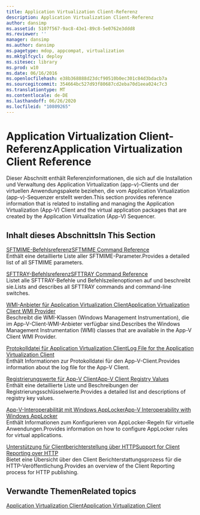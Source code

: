 ```yaml
---
title: Application Virtualization Client-Referenz
description: Application Virtualization Client-Referenz
author: dansimp
ms.assetid: 5107f567-9ac8-43e1-89c8-5e0762e3ddd8
ms.reviewer: ''
manager: dansimp
ms.author: dansimp
ms.pagetype: mdop, appcompat, virtualization
ms.mktglfcycl: deploy
ms.sitesec: library
ms.prod: w10
ms.date: 06/16/2016
ms.openlocfilehash: e38b368888d23dcf90510b0ec301c84d3bdacb7a
ms.sourcegitcommit: 354664bc527d93f80687cd2eba70d1eea024c7c3
ms.translationtype: MT
ms.contentlocale: de-DE
ms.lasthandoff: 06/26/2020
ms.locfileid: "10809265"
---
```

# <span data-ttu-id="19e92-103">Application Virtualization Client-Referenz</span><span class="sxs-lookup"><span data-stu-id="19e92-103">Application Virtualization Client Reference</span></span>


<span data-ttu-id="19e92-104">Dieser Abschnitt enthält Referenzinformationen, die sich auf die Installation und Verwaltung des Application Virtualization (app-v)-Clients und der virtuellen Anwendungspakete beziehen, die vom Application Virtualization (app-v)-Sequenzer erstellt werden.</span><span class="sxs-lookup"><span data-stu-id="19e92-104">This section provides reference information that is related to installing and managing the Application Virtualization (App-V) Client and the virtual application packages that are created by the Application Virtualization (App-V) Sequencer.</span></span>

## <span data-ttu-id="19e92-105">Inhalt dieses Abschnitts</span><span class="sxs-lookup"><span data-stu-id="19e92-105">In This Section</span></span>


<a href="" id="sftmime--command-reference"></a>[<span data-ttu-id="19e92-106">SFTMIME-Befehlsreferenz</span><span class="sxs-lookup"><span data-stu-id="19e92-106">SFTMIME Command Reference</span></span>](sftmime--command-reference.md)  
<span data-ttu-id="19e92-107">Enthält eine detaillierte Liste aller SFTMIME-Parameter.</span><span class="sxs-lookup"><span data-stu-id="19e92-107">Provides a detailed list of all SFTMIME parameters.</span></span>

<a href="" id="sfttray-command-reference"></a>[<span data-ttu-id="19e92-108">SFTTRAY-Befehlsreferenz</span><span class="sxs-lookup"><span data-stu-id="19e92-108">SFTTRAY Command Reference</span></span>](sfttray-command-reference.md)  
<span data-ttu-id="19e92-109">Listet alle SFTTRAY-Befehle und Befehlszeilenoptionen auf und beschreibt sie.</span><span class="sxs-lookup"><span data-stu-id="19e92-109">Lists and describes all SFTTRAY commands and command-line switches.</span></span>

<a href="" id="application-virtualization-client-wmi-provider"></a>[<span data-ttu-id="19e92-110">WMI-Anbieter für Application Virtualization Client</span><span class="sxs-lookup"><span data-stu-id="19e92-110">Application Virtualization Client WMI Provider</span></span>](application-virtualization-client-wmi-provider.md)  
<span data-ttu-id="19e92-111">Beschreibt die WMI-Klassen (Windows Management Instrumentation), die im App-V-Client-WMI-Anbieter verfügbar sind.</span><span class="sxs-lookup"><span data-stu-id="19e92-111">Describes the Windows Management Instrumentation (WMI) classes that are available in the App-V Client WMI Provider.</span></span>

<a href="" id="log-file-for-the-application-virtualization-client"></a>[<span data-ttu-id="19e92-112">Protokolldatei für Application Virtualization Client</span><span class="sxs-lookup"><span data-stu-id="19e92-112">Log File for the Application Virtualization Client</span></span>](log-file-for-the-application-virtualization-client.md)  
<span data-ttu-id="19e92-113">Enthält Informationen zur Protokolldatei für den App-V-Client.</span><span class="sxs-lookup"><span data-stu-id="19e92-113">Provides information about the log file for the App-V Client.</span></span>

<a href="" id="app-v-client-registry-values"></a>[<span data-ttu-id="19e92-114">Registrierungswerte für App-V Client</span><span class="sxs-lookup"><span data-stu-id="19e92-114">App-V Client Registry Values</span></span>](app-v-client-registry-values-sp1.md)  
<span data-ttu-id="19e92-115">Enthält eine detaillierte Liste und Beschreibungen der Registrierungsschlüsselwerte.</span><span class="sxs-lookup"><span data-stu-id="19e92-115">Provides a detailed list and descriptions of registry key values.</span></span>

<a href="" id="app-v-interoperability-with-windows-applocker"></a>[<span data-ttu-id="19e92-116">App-V-Interoperabilität mit Windows AppLocker</span><span class="sxs-lookup"><span data-stu-id="19e92-116">App-V Interoperability with Windows AppLocker</span></span>](app-v-interoperability-with-windows-applocker.md)  
<span data-ttu-id="19e92-117">Enthält Informationen zum Konfigurieren von AppLocker-Regeln für virtuelle Anwendungen.</span><span class="sxs-lookup"><span data-stu-id="19e92-117">Provides information on how to configure AppLocker rules for virtual applications.</span></span>

<a href="" id="support-for-client-reporting-over-http"></a>[<span data-ttu-id="19e92-118">Unterstützung für Clientberichterstellung über HTTP</span><span class="sxs-lookup"><span data-stu-id="19e92-118">Support for Client Reporting over HTTP</span></span>](support-for-client-reporting-over-http.md)  
<span data-ttu-id="19e92-119">Bietet eine Übersicht über den Client Berichterstattungsprozess für die HTTP-Veröffentlichung.</span><span class="sxs-lookup"><span data-stu-id="19e92-119">Provides an overview of the Client Reporting process for HTTP publishing.</span></span>

## <span data-ttu-id="19e92-120">Verwandte Themen</span><span class="sxs-lookup"><span data-stu-id="19e92-120">Related topics</span></span>


[<span data-ttu-id="19e92-121">Application Virtualization Client</span><span class="sxs-lookup"><span data-stu-id="19e92-121">Application Virtualization Client</span></span>](application-virtualization-client.md)

 

 





